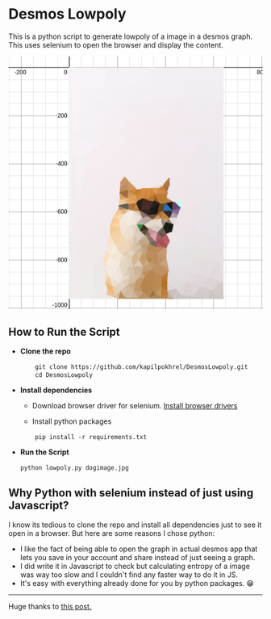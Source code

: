 # Desmos Lowpoly
This is a python script to generate lowpoly of a image in a desmos graph. This uses selenium to open the browser and display the content.

![Preview mage](preview.png)

## How to Run the Script

- **Clone the repo**
    ```
        git clone https://github.com/kapilpokhrel/DesmosLowpoly.git
        cd DesmosLowpoly
    ```
- **Install dependencies**
    - Download browser driver for selenium.
    [Install browser drivers](https://www.selenium.dev/documentation/webdriver/getting_started/install_drivers/)

    - Install python packages
    ```
        pip install -r requirements.txt
    ```
- **Run the Script**
    ```
    python lowpoly.py dogimage.jpg
    ```

## Why Python with selenium instead of just using Javascript?

I know its tedious to clone the repo and install all dependencies just to see it open in a browser. But here are some reasons I chose python:
- I like the fact of being able to open the graph in actual desmos app that lets you save in your account and share instead of just seeing a graph.
- I did write it in Javascript to check but calculating entropy of a image was way too slow and I couldn't find any faster way to do it in JS.
- It's easy with everything already done for you by python packages. :grin:

----
Huge thanks to [this post.](http://www.degeneratestate.org/posts/2017/May/24/images-to-triangles/)